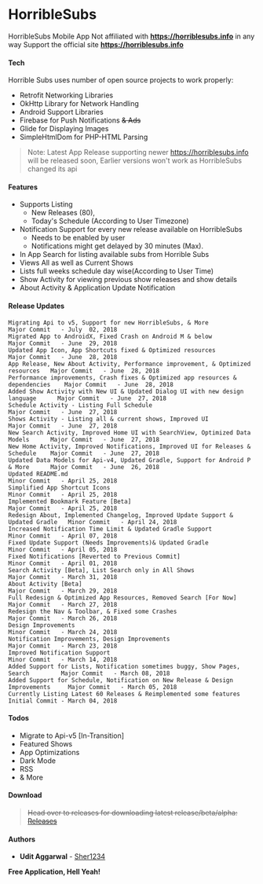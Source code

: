 # HorribleSubs
HorribleSubs Mobile App
Not affiliated with **https://horriblesubs.info** in any way
Support the official site **https://horriblesubs.info**

#### Tech
Horrible Subs uses number of open source projects to work properly:
 - Retrofit Networking Libraries
 - OkHttp Library for Network Handling
 - Android Support Libraries
 - Firebase for Push Notifications ~~& Ads~~
 - Glide for Displaying Images
 - SimpleHtmlDom for PHP-HTML Parsing

> Note: Latest App Release supporting newer https://horriblesubs.info will be released soon,
> Earlier versions won't work as HorribleSubs changed its api

#### Features
 * Supports Listing
   - New Releases (80),
   - Today's Schedule (According to User Timezone)
 * Notification Support for every new release available on HorribleSubs
   - Needs to be enabled by user
   - Notifications might get delayed by 30 minutes (Max).
 * In App Search for listing available subs from Horrible Subs
 * Views All as well as Current Shows
 * Lists full weeks schedule day wise(According to User Time)
 * Show Activity for viewing previous show releases and show details
 * About Activity & Application Update Notification

#### Release Updates
```
Migrating Api to v5, Support for new HorribleSubs, & More                         Major Commit   - July  02, 2018
Migrated App to AndroidX, Fixed Crash on Android M & below                        Major Commit   - June  29, 2018
Updated App Icon, App Shortcuts fixed & Optimized resources                       Major Commit   - June  28, 2018
App Release, New About Activity, Performance improvement, & Optimized resources   Major Commit   - June  28, 2018
Performance improvements, Crash fixes & Optimized app resources & dependencies    Major Commit   - June  28, 2018
Added Show Activity with New UI & Updated Dialog UI with new design language      Major Commit   - June  27, 2018
Schedule Activity - Listing Full Schedule                                         Major Commit   - June  27, 2018
Shows Activity - Listing all & current shows, Improved UI                         Major Commit   - June  27, 2018
New Search Activity, Improved Home UI with SearchView, Optimized Data Models      Major Commit   - June  27, 2018
New Home Activity, Improved Notifications, Improved UI for Releases & Schedule    Major Commit   - June  27, 2018
Updated Data Models for Api-v4, Updated Gradle, Support for Android P & More      Major Commit   - June  26, 2018
Updated README.md                                                                 Minor Commit   - April 25, 2018
Simplified App Shortcut Icons                                                     Minor Commit   - April 25, 2018
Implemented Bookmark Feature [Beta]                                               Major Commit   - April 25, 2018
Redesign About, Implemented Changelog, Improved Update Support & Updated Gradle   Minor Commit   - April 24, 2018
Increased Notification Time Limit & Updated Gradle Support                        Minor Commit   - April 07, 2018
Fixed Update Support (Needs Improvements)& Updated Gradle                         Minor Commit   - April 05, 2018
Fixed Notifications [Reverted to Previous Commit]                                 Minor Commit   - April 01, 2018
Search Activity [Beta], List Search only in All Shows                             Major Commit   - March 31, 2018
About Activity [Beta]                                                             Major Commit   - March 29, 2018
Full Redesign & Optimized App Resources, Removed Search [For Now]                 Major Commit   - March 27, 2018
Redesign the Nav & Toolbar, & Fixed some Crashes                                  Major Commit   - March 26, 2018
Design Improvements                                                               Minor Commit   - March 24, 2018
Notification Improvements, Design Improvements                                    Major Commit   - March 23, 2018
Improved Notification Support                                                     Minor Commit   - March 14, 2018
Added Support for Lists, Notification sometimes buggy, Show Pages, Search         Major Commit   - March 08, 2018
Added Support for Schedule, Notification on New Release & Design Improvements     Major Commit   - March 05, 2018
Currently Listing Latest 60 Releases & Reimplemented some features                Initial Commit - March 04, 2018
```
#### Todos
* Migrate to Api-v5 [In-Transition]
* Featured Shows
* App Optimizations
* Dark Mode
* RSS
* &amp; More

#### Download
> ~~Head over to releases for downloading latest release/beta/alpha: [Releases](https://github.com/Sher1234/HorribleSubs/releases)~~

#### Authors
* **Udit Aggarwal** - [Sher1234](https://github.com/Sher1234)

**Free Application, Hell Yeah!**